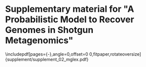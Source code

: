 # Supplementary material for "A Probabilistic Model to Recover Genomes in Shotgun Metagenomics"

\includepdf[pages={-},angle=0,offset=0 0,fitpaper,rotateoversize]{supplement/supplement_02_mglex.pdf}
